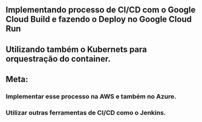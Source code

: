## Implementando processo de CI/CD com o Google Cloud Build e fazendo o Deploy no Google Cloud Run

## Utilizando também o Kubernets para orquestração do container.

## Meta: 
### Implementar esse processo na AWS e também no Azure.
### Utilizar outras ferramentas de CI/CD como o Jenkins. 